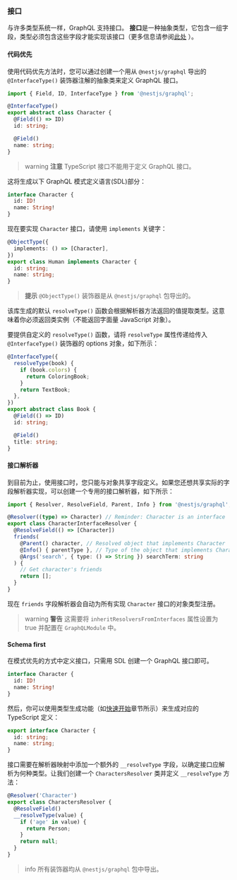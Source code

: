 ### 接口

与许多类型系统一样，GraphQL 支持接口。 **接口**是一种抽象类型，它包含一组字段，类型必须包含这些字段才能实现该接口（更多信息请参阅[此处](https://graphql.org/learn/schema/#interfaces) ）。

#### 代码优先

使用代码优先方法时，您可以通过创建一个用从 `@nestjs/graphql` 导出的 `@InterfaceType()` 装饰器注解的抽象类来定义 GraphQL 接口。

```typescript
import { Field, ID, InterfaceType } from '@nestjs/graphql';

@InterfaceType()
export abstract class Character {
  @Field(() => ID)
  id: string;

  @Field()
  name: string;
}
```

> warning **注意** TypeScript 接口不能用于定义 GraphQL 接口。

这将生成以下 GraphQL 模式定义语言(SDL)部分：

```graphql
interface Character {
  id: ID!
  name: String!
}
```

现在要实现 `Character` 接口，请使用 `implements` 关键字：

```typescript
@ObjectType({
  implements: () => [Character],
})
export class Human implements Character {
  id: string;
  name: string;
}
```

> **提示** `@ObjectType()` 装饰器是从 `@nestjs/graphql` 包导出的。

该库生成的默认 `resolveType()` 函数会根据解析器方法返回的值提取类型。这意味着你必须返回类实例（不能返回字面量 JavaScript 对象）。

要提供自定义的 `resolveType()` 函数，请将 `resolveType` 属性传递给传入 `@InterfaceType()` 装饰器的 options 对象，如下所示：

```typescript
@InterfaceType({
  resolveType(book) {
    if (book.colors) {
      return ColoringBook;
    }
    return TextBook;
  },
})
export abstract class Book {
  @Field(() => ID)
  id: string;

  @Field()
  title: string;
}
```

#### 接口解析器

到目前为止，使用接口时，您只能与对象共享字段定义。如果您还想共享实际的字段解析器实现，可以创建一个专用的接口解析器，如下所示：

```typescript
import { Resolver, ResolveField, Parent, Info } from '@nestjs/graphql';

@Resolver((type) => Character) // Reminder: Character is an interface
export class CharacterInterfaceResolver {
  @ResolveField(() => [Character])
  friends(
    @Parent() character, // Resolved object that implements Character
    @Info() { parentType }, // Type of the object that implements Character
    @Args('search', { type: () => String }) searchTerm: string
  ) {
    // Get character's friends
    return [];
  }
}
```

现在 `friends` 字段解析器会自动为所有实现 `Character` 接口的对象类型注册。

> warning **警告** 这需要将 `inheritResolversFromInterfaces` 属性设置为 true 并配置在 `GraphQLModule` 中。

#### Schema first

在模式优先的方式中定义接口，只需用 SDL 创建一个 GraphQL 接口即可。

```graphql
interface Character {
  id: ID!
  name: String!
}
```

然后，你可以使用类型生成功能（如[快速开始](/graphql/quick-start)章节所示）来生成对应的 TypeScript 定义：

```typescript
export interface Character {
  id: string;
  name: string;
}
```

接口需要在解析器映射中添加一个额外的 `__resolveType` 字段，以确定接口应解析为何种类型。让我们创建一个 `CharactersResolver` 类并定义 `__resolveType` 方法：

```typescript
@Resolver('Character')
export class CharactersResolver {
  @ResolveField()
  __resolveType(value) {
    if ('age' in value) {
      return Person;
    }
    return null;
  }
}
```

> info 所有装饰器均从 `@nestjs/graphql` 包中导出。
